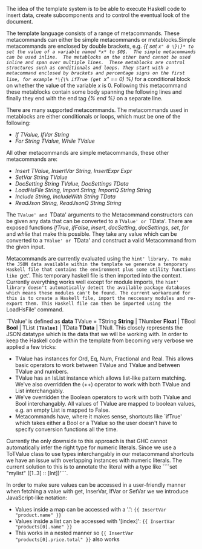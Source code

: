 The idea of the template system is to be able to execute Haskell code to insert data, create subcomponents and to control the eventual look of the document.

The template language consists of a range of metacommands. 
These metacommands can either be simple metacommands or metablocks.Simple metacommands are enclosed by double brackets, e.g. *\{\{ set ``x" 0 \}\}* to set the value of a variable named *x* to $0$. 
The simple metacommands can be used inline. 
The metablocks on the other hand cannot be used inline and span over multiple lines. 
These metablocks are control structures such as conditionals and loops. They start with a metacommand enclosed by brackets and percentage signs on the first line, for example *\{\% ifTrue (get ``x" == 0) \%\}* for a conditional block on whether the value of the variable *x* is $0$. 
Following this metacommand these metablocks contain some body spanning the following lines and finally they end with the end tag *\{\% end \%\}* on a separate line.

There are many supported metacommands. The metacommands used in metablocks are either conditionals or loops, which must be one of the following:

- *If TValue, IfVar String*
- *For String TValue, While TValue*

All other metacommands are simple metacommands, these other metacommands are:

- *Insert TValue, InsertVar String, InsertExpr Expr*
- *SetVar String TValue*
- *DocSetting String TValue, DocSettings TData*
- *LoadHsFile String, Import String, ImportQ String String*
- *Include String, IncludeWith String TData*
- *ReadJson String, ReadJsonQ String String*

The `TValue' and `TData' arguments to the Metacommand constructors can be given any data that can be converted to a `TValue' or `TData'. There are exposed functions *ifTrue*, *ifFalse*, *insert*, *docSetting*, *docSettings*, *set*, *for* and *while* that make this possible. They take any value which can be converted to a `TValue' or `TData' and construct a valid Metacommand from the given input.

Metacommands are currently evaluated using the `hint' library. To make the JSON data available within the template we generate a temporary Haskell file that contains the environment plus some utility functions like `get'. 
This temporary haskell file is then imported into the context. Currently everything works well except for module imports, the `hint' library doesn't automatically detect the available package databases which means these modules can't be found.
The current workaround for this is to create a Haskell file, import the neccesary modules and re-export them. This Haskell file can then be imported using the `LoadHsFile' command.

`TValue' is defined as **data** TValue = TString **String** | TNumber **Float** | TBool **Bool** | TList **```[TValue]```** | TData **TData** | TNull.
This closely represents the JSON datatype which is the data that we will be working with.
In order to keep the Haskell code within the template from becoming very verbose we applied a few tricks:

- TValue has instances for Ord, Eq, Num, Fractional and Real. This allows basic operators to work between TValue and TValue and between TValue and numbers.
- TValue has an IsList instance which allows list-like pattern matching. We've also overridden the (++) operator to work with both TValue and List interchangably.
- We've overridden the Boolean operators to work with both TValue and Bool interchangably. All values of TValue are mapped to boolean values, e.g. an empty List is mapped to False.
- Metacommands have, where it makes sense, shortcuts like `ifTrue' which takes either a Bool or a TValue so the user doesn't have to specify conversion functions all the time.

Currently the only downside to this approach is that GHC cannot automatically infer the right type for numeric literals. 
Since we use a ToTValue class to use types interchangably in our metacommand shortcuts we have an issue with overlapping instances with numeric literals.
The current solution to this is to annotate the literal with a type like ````set "mylist" ([1..3] :: [Int])'```.

In order to make sure values can be accessed in a user-friendly manner when fetching a value with get, InserVar, IfVar or SetVar we we introduce JavaScript-like notation:

- Values inside a map can be accessed with a '.': ```{{ InsertVar "product.name" }}```
- Values inside a list can be accessed with '[index]': ```{{ InsertVar "products[0].name" }}```
- This works in a nested manner so ```{{ InsertVar "products[0].price.total" }}``` also works
